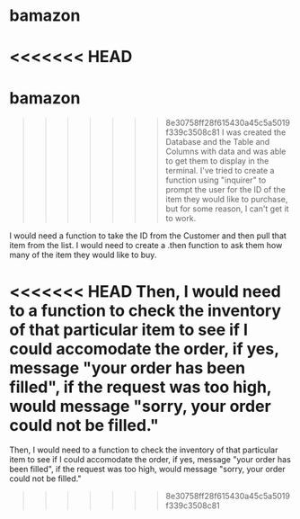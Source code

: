 # bamazon
<<<<<<< HEAD
=======

# bamazon
>>>>>>> 8e30758ff28f615430a45c5a5019f339c3508c81
I was created the Database and the Table and Columns with data and was able to get them to display in the terminal.  I've tried to create a function using "inquirer" to prompt the user for the ID of the item they would like to purchase, but for some reason, I can't get it to work.

I would need a function to take the ID from the Customer and then pull that item from the list.  I would need to create a .then function to ask them how many of the item they would like to buy.

<<<<<<< HEAD
Then, I would need to a function to check the inventory of that particular item to see if I could accomodate the order, if yes, message "your order has been filled", if the request was too high, would message "sorry, your order could not be filled."
=======
Then, I would need to a function to check the inventory of that particular item to see if I could accomodate the order, if yes, message "your order has been filled", if the request was too high, would message "sorry, your order could not be filled."
>>>>>>> 8e30758ff28f615430a45c5a5019f339c3508c81
